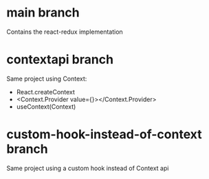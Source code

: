 # main branch
Contains the react-redux implementation

# contextapi branch
Same project using Context:
- React.createContext
- <Context.Provider value={}></Context.Provider>
- useContext(Context)

# custom-hook-instead-of-context branch
Same project using a custom hook instead of Context api